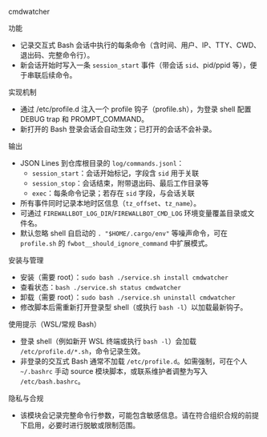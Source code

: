 cmdwatcher

功能
- 记录交互式 Bash 会话中执行的每条命令（含时间、用户、IP、TTY、CWD、退出码、完整命令行）。
- 新会话开始时写入一条 `session_start` 事件（带会话 `sid`、pid/ppid 等），便于串联后续命令。

实现机制
- 通过 /etc/profile.d 注入一个 profile 钩子（profile.sh），为登录 shell 配置 DEBUG trap 和 PROMPT_COMMAND。
- 新打开的 Bash 登录会话会自动生效；已打开的会话不会补录。

输出
- JSON Lines 到仓库根目录的 `log/commands.jsonl`：
  - `session_start`：会话开始标记，字段含 `sid` 用于关联
  - `session_stop`：会话结束，附带退出码、最后工作目录等
  - `exec`：每条命令记录；若存在 `sid` 字段，与会话关联
- 所有事件同时记录本地时区信息（`tz_offset`、`tz_name`）。
- 可通过 `FIREWALLBOT_LOG_DIR`/`FIREWALLBOT_CMD_LOG` 环境变量覆盖目录或文件名。
- 默认忽略 shell 自启动的 `. "$HOME/.cargo/env"` 等噪声命令，可在 `profile.sh` 的 `fwbot__should_ignore_command` 中扩展模式。

安装与管理
- 安装（需要 root）：`sudo bash ./service.sh install cmdwatcher`
- 查看状态：`bash ./service.sh status cmdwatcher`
- 卸载（需要 root）：`sudo bash ./service.sh uninstall cmdwatcher`
- 修改脚本后需重新打开登录型 shell（或执行 `bash -l`）以加载最新钩子。

使用提示（WSL/常规 Bash）
- 登录 shell（例如新开 WSL 终端或执行 `bash -l`）会加载 `/etc/profile.d/*.sh`，命令记录生效。
- 非登录的交互式 Bash 通常不加载 `/etc/profile.d`。如需强制，可在个人 `~/.bashrc` 手动 source 模块脚本，或联系维护者调整为写入 `/etc/bash.bashrc`。

隐私与合规
- 该模块会记录完整命令行参数，可能包含敏感信息。请在符合组织合规的前提下启用，必要时进行脱敏或限制范围。

